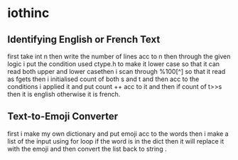 # iothinc

##  Identifying English or French Text 

first take int n then write the number of lines acc to n then through the given logic i put the condition used ctype.h to make it lower case so that it can read both upper and lower casethen i scan through %100[^] so that it read as fgets then i initialised count of both s and t and then acc to the conditions i applied it and put count ++ acc to it and then if count of t>>s then it is english otherwise it is french.

## Text-to-Emoji Converter


first i make my own dictionary and put emoji acc to the words then i make a list of the input using for loop if the word is in the dict then it will replace it with the emoji and then convert the list back to string .